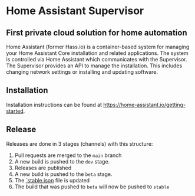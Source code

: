# Home Assistant Supervisor

## First private cloud solution for home automation

Home Assistant (former Hass.io) is a container-based system for managing your
Home Assistant Core installation and related applications. The system is
controlled via Home Assistant which communicates with the Supervisor. The
Supervisor provides an API to manage the installation. This includes changing
network settings or installing and updating software.

## Installation

Installation instructions can be found at https://home-assistant.io/getting-started.

## Release

Releases are done in 3 stages (channels) with this structure:

1. Pull requests are merged to the `main` branch
2. A new build is pushed to the `dev` stage.
3. Releases are published
4. A new build is pushed to the `beta` stage.
5. The [`stable.json][stable] file is updated
6. The build that was pushed to `beta` will now be pushed to `stable`

[stable]: https://github.com/home-assistant/version/blob/master/stable.json
